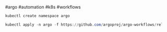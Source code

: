 #argo #automation #k8s #workflows 

``` powershell
kubectl create namespace argo

kubectl apply -n argo -f https://github.com/argoproj/argo-workflows/releases/download/v3.6.7/install.yaml
```